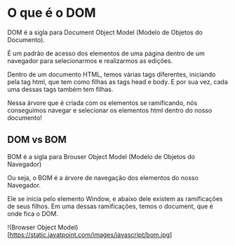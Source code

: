 # O que é o DOM

DOM é a sigla para Document Object Model (Modelo de Objetos do Documento).

É um padrão de acesso dos elementos de uma página dentro de um navegador para selecionarmos e realizarmos as edições.

Dentro de um documento HTML, temos várias tags diferentes, iniciando pela tag html, que tem como filhas as tags head e body. E por sua vez, cada uma dessas tags também tem filhas.

Nessa árvore que é criada com os elementos se ramificando, nós conseguimos navegar e selecionar os elementos html dentro do nosso documento!

## DOM vs BOM

BOM é a sigla para Brouser Object Model (Modelo de Objetos do Navegador)

Ou seja, o BOM é a árvore de navegação dos elementos do nosso Navegador.

Ele se inicia pelo elemento Window, e abaixo dele existem as ramificações de seus filhos. Em uma dessas ramificações, temos o document, que é onde fica o DOM.

!(Browser Object Model)[https://static.javatpoint.com/images/javascript/bom.jpg]

